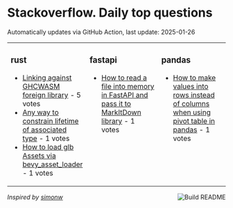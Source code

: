 # Stackoverflow. Daily top questions 

Automatically updates via GitHub Action, last update: <!-- date starts -->2025-01-26<!-- date ends -->


<table><tr><td valign="top" width="33%">

### rust
<!-- rust starts -->
* [Linking against GHCWASM foreign library](https://stackoverflow.com/questions/79387468/linking-against-ghc-wasm-foreign-library) - 5 votes
* [Any way to constrain lifetime of associated type](https://stackoverflow.com/questions/79387520/any-way-to-constrain-lifetime-of-associated-type) - 1 votes
* [How to load glb Assets via bevy_asset_loader](https://stackoverflow.com/questions/79385993/how-to-load-glb-assets-via-bevy-asset-loader) - 1 votes
<!-- rust ends -->
</td><td valign="top" width="34%">


### fastapi
<!-- fastapi starts -->
* [How to read a file into memory in FastAPI and pass it to MarkItDown library](https://stackoverflow.com/questions/79386093/how-to-read-a-file-into-memory-in-fastapi-and-pass-it-to-markitdown-library) - 1 votes
<!-- fastapi ends -->
</td><td valign="top" width="34%">


### pandas
<!-- pandas starts -->
* [How to make values into rows instead of columns when using pivot table in pandas](https://stackoverflow.com/questions/79387911/how-to-make-values-into-rows-instead-of-columns-when-using-pivot-table-in-pandas) - 1 votes
<!-- pandas ends -->
</td></tr></table>

<a href="https://github.com/hp0404/hp0404/actions"><img src="https://github.com/hp0404/hp0404/workflows/Build%20README/badge.svg" align="right" alt="Build README"></a> <p>*Inspired by  [simonw](https://github.com/simonw/simonw)*</p>
